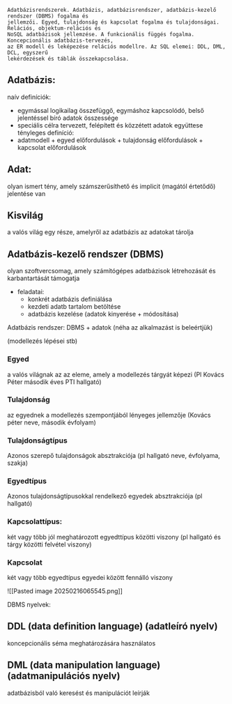 ```
Adatbázisrendszerek. Adatbázis, adatbázisrendszer, adatbázis-kezelő rendszer (DBMS) fogalma és
jellemzői. Egyed, tulajdonság és kapcsolat fogalma és tulajdonságai. Relációs, objektum-relációs és
NoSQL adatbázisok jellemzése. A funkcionális függés fogalma. Koncepcionális adatbázis-tervezés,
az ER modell és leképezése relációs modellre. Az SQL elemei: DDL, DML, DCL, egyszerű
lekérdezések és táblák összekapcsolása.
```

## Adatbázis:
naív definíciók:
- egymással logikailag összefüggő, egymáshoz kapcsolódó, belső jelentéssel bíró adatok összessége
- speciális célra tervezett, felépített és közzétett adatok együttese
tényleges definíció:
- adatmodell + egyed előfordulások + tulajdonság előfordulások + kapcsolat előfordulások

## Adat:
olyan ismert tény, amely számszerűsíthető és implicit (magától értetődő) jelentése van

## Kisvilág
a valós világ egy része, amelyről az adatbázis az adatokat tárolja

## Adatbázis-kezelő rendszer (DBMS)
olyan szoftvercsomag, amely számítógépes adatbázisok létrehozását és karbantartását támogatja
- feladatai:
	- konkrét adatbázis definiálása
	- kezdeti adatb tartalom betöltése
	- adatbázis kezelése (adatok kinyerése + módosítása)

Adatbázis rendszer:
DBMS + adatok (néha az alkalmazást is beleértjük)


(modellezés lépései stb)

### Egyed
a valós világnak az az eleme, amely a modellezés tárgyát képezi
(Pl Kovács Péter második éves PTI hallgató)
### Tulajdonság
az egyednek a modellezés szempontjából lényeges jellemzője
(Kovács péter neve, második évfolyam)

### Tulajdonságtípus
Azonos szerepő tulajdonságok absztrakciója
(pl hallgató neve, évfolyama, szakja)

### Egyedtípus
Azonos tulajdonságtípusokkal rendelkező egyedek absztrakciója
(pl hallgató)

### Kapcsolattípus:
két vagy több jól meghatározott egyedttípus közötti viszony
(pl hallgató és tárgy közötti felvétel viszony)

### Kapcsolat
két vagy több egyedtípus egyedei között fennálló viszony

![[Pasted image 20250216065545.png]]

DBMS nyelvek:

##  DDL (data definition language) (adatleíró nyelv)
koncepcionális séma meghatározására használatos


## DML (data manipulation language) (adatmanipulációs nyelv)
adatbázisból való keresést és manipulációt leírják


